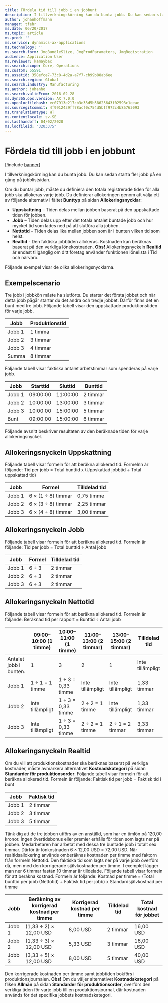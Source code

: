 ```yaml
---
title: Fördela tid till jobb i en jobbunt
description: I tillverkningskörning kan du bunta jobb. Du kan sedan starta fler jobb på en gång på jobblistsidan.
author: johanhoffmann
manager: tfehr
ms.date: 06/20/2017
ms.topic: article
ms.prod: ''
ms.service: dynamics-ax-applications
ms.technology: ''
ms.search.form: JmgBundleSlize, JmgProdParameters, JmgRegistration
audience: Application User
ms.reviewer: kamaybac
ms.search.scope: Core, Operations
ms.custom: 55591
ms.assetid: 358efce7-73c8-4d2a-a7f7-cb99b88ab6ee
ms.search.region: Global
ms.search.industry: Manufacturing
ms.author: johanho
ms.search.validFrom: 2016-02-28
ms.dyn365.ops.version: AX 7.0.0
ms.openlocfilehash: ec07913e217cb3e33d5b58623643f02593c1eeae
ms.sourcegitcommit: 4f9912439ff78acf0c754d5bff972c4b85763093
ms.translationtype: HT
ms.contentlocale: sv-SE
ms.lasthandoff: 04/02/2020
ms.locfileid: "3203375"
---
```

# <a name="allocate-time-to-jobs-in-a-job-bundle"></a>Fördela tid till jobb i en jobbunt

[!include [banner](../includes/banner.md)]

I tillverkningskörning kan du bunta jobb. Du kan sedan starta fler jobb på en gång på jobblistsidan.

Om du buntar jobb, måste du definiera den totala registrerade tiden för alla jobb ska allokeras varje jobb. Du definierar allokeringen genom att välja ett av följande alternativ i fältet **Bunttyp** på sidan **Allokeringsnycklar**:

-   **Uppskattning** – Tiden delas mellan jobben baserat på den uppskattade tiden för jobben.
-   **Jobb** – Tiden delas upp efter det totala antalet buntade jobb och hur mycket tid som lades ned på att slutföra alla jobben.
-   **Nettotid** – Tiden delas lika mellan jobben som är i bunten vilken tid som helst.
-   **Realtid** - Den faktiska jobbtiden allokeras. Kostnaden kan beräknas baserat på den verkliga lönekostnaden. **Obs!** Allokeringsnyckeln **Realtid** är endast tillgänglig om ditt företag använder funktionen lönelista i Tid och närvaro.

Följande exempel visar de olika allokeringsnycklarna.

## <a name="example-scenario"></a>Exempelscenario
Tre jobb i jobbkön måste ha slutförts. Du startar det första jobbet och när detta jobb pågår startar du det andra och tredje jobbet. Därför finns det en bunt med tre jobb. Följande tabell visar den uppskattade produktionstiden för varje jobb.

| Jobb   | Produktionstid |
|-------|-----------------|
| Jobb 1 | 1 timma          |
| Jobb 2 | 3 timmar         |
| Jobb 3 | 4 timmar         |
| Summa | 8 timmar         |

Följande tabell visar faktiska antalet arbetstimmar som spenderas på varje jobb.

| Jobb    | Starttid | Sluttid | Bunttid |
|--------|------------|----------|-------------|
| Jobb 1  | 09:00:00      | 11:00:00    | 2 timmar     |
| Jobb 2  | 10:00:00      | 13:00:00    | 3 timmar     |
| Jobb 3  | 10:00:00      | 15:00:00    | 5 timmar     |
| Bunt | 09:00:00      | 15:00:00    | 6 timmar     |

Följande avsnitt beskriver resultaten av den beräknade tiden för varje allokeringsnyckel.

## <a name="estimation-allocation-key"></a>Allokeringsnyckeln Uppskattning
Följande tabell visar formeln för att beräkna allokerad tid. Formelnn är följande: Tid per jobb = Total bunttid x (Uppskattad jobbtid ÷ Total uppskattad tid)

| Jobb   | Formel           | Tilldelad tid |
|-------|-------------------|----------------|
| Jobb 1 | 6 × (1 ÷ 8) timmar | 0,75 timme      |
| Jobb 2 | 6 × (3 ÷ 8) timmar | 2,25 timmar     |
| Jobb 3 | 6 × (4 ÷ 8) timmar | 3,00 timmar     |

## <a name="jobs-allocation-key"></a>Allokeringsnyckeln Jobb
Följande tabell visar formeln för att beräkna allokerad tid. Formeln är följande: Tid per jobb = Total bunttid ÷ Antal jobb

| Jobb   | Formel | Tilldelad tid |
|-------|---------|----------------|
| Jobb 1 | 6 ÷ 3   | 2 timmar        |
| Jobb 2 | 6 ÷ 3   | 2 timmar        |
| Jobb 3 | 6 ÷ 3   | 2 timmar        |

## <a name="net-time-allocation-key"></a>Allokeringsnyckeln Nettotid
Följande tabell visar formeln för att beräkna allokerad tid. Formeln är följande: Beräknad tid per rapport = Bunttid ÷ Antal jobb

|                              | 09:00–10:00 (1 timme) | 10:00–11:00 (1 timme) | 11:00–13:00 (2 timmar) | 13:00–15:00 (2 timmar) | Tilldelad tid |
|------------------------------|----------------------|----------------------|-----------------------|-----------------------|----------------|
| Antalet jobb i bunten. | 1                    | 3                    | 2                     | 1                     | Inte tillämpligt |
| Jobb 1                        | 1 ÷ 1 = 1 timme       | 1 ÷ 3 = 0,33 timme    | Inte tillämpligt        | Inte tillämpligt        | 1,33 timmar     |
| Jobb 2                        | Inte tillämpligt       | 1 ÷ 3 = 0,33 timme    | 2 ÷ 2 = 1 timme        | Inte tillämpligt        | 1,33 timmar     |
| Jobb 3                        | Inte tillämpligt       | 1 ÷ 3 = 0,33 timme    | 2 ÷ 2 = 1 timme        | 2 ÷ 1 = 2 timmar       | 3,33 timmar     |

## <a name="real-time-allocation-key"></a>Allokeringsnyckeln Realtid
Om du vill att produktionskostnader ska beräknas baserat på verkliga kostnader, måste avmarkera alternativet **Kostnadskategori** på sidan **Standarder för produktionsorder**. Följande tabell visar formeln för att beräkna allokerad tid. Formeln är följande: Faktisk tid per jobb = Faktisk tid i bunt

| Jobb   | Faktisk tid |
|-------|-------------|
| Jobb 1 | 2 timmar     |
| Jobb 2 | 3 timmar     |
| Jobb 3 | 5 timmar     |

Tänk dig att de tre jobben utförs av en anställd, som har en timlön på 120,00 kronor. Ingen övertidsbonus eller premier erhålls för tiden som lagts ner på jobben. Medarbetaren har arbetat med dessa tre buntade jobb i totalt sex timmar. Därför är lönkostnaden 6 × 12,00 USD = 72,00 USD. När realtidsallokering används omberäknas kostnaden per timme med faktorn från formeln Nettotid. Den faktiska tid som lagts ner på varje jobb överförs då, men med den korrigerade självkostnaden per timme. I exemplet lägger man ner 6 timmar fastän 10 timmar är tilldelade. Följande tabell visar formeln för att beräkna kostnad. Formeln är följande: Kostnad per timme = (Total bunttid per jobb (Nettotid) ÷ Faktisk tid per jobb) x Standardsjälvkostnad per timme

| Jobb   | Beräkning av korrigerad kostnad per timme | Korrigerad kostnad per timme | Tilldelad tid | Total kostnad för jobbet |
|-------|----------------------------------------|-------------------------|----------------|-------------------|
| Jobb 1 | (1,33 ÷ 2) × 12,00 USD                 | 8,00 USD                | 2 timmar        | 16,00 USD         |
| Jobb 2 | (1,33 ÷ 3) × 12,00 USD                 | 5,33 USD                | 3 timmar        | 16,00 USD         |
| Jobb 3 | (3,33 ÷ 5) × 12,00 USD                 | 8,00 USD                | 5 timmar        | 40,00 USD         |

Den korrigerade kostnaden per timme samt jobbtiden bokförs i produktionsjournalen. **Obs!** Om du väljer alternativet **Kostnadskategori** på fliken **Allmän** på sidan **Standarder för produktionsorder**, överförs den verkliga tiden för varje jobb till en produktionsjournal, där kostnaden används för det specifika jobbets kostnadskategori.



